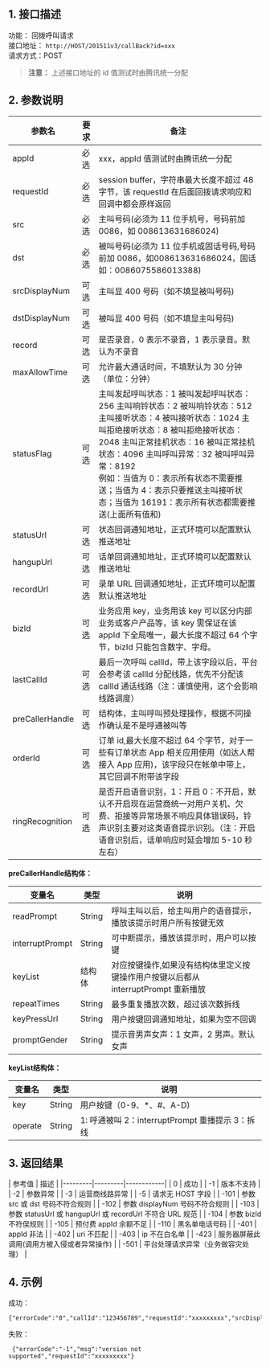## 1. 接口描述

功能： 回拨呼叫请求    
接口地址： `http://HOST/201511v3/callBack?id=xxx`  
请求方式：POST  

>**注意：**
>上述接口地址的 id 值测试时由腾讯统一分配

## 2. 参数说明

| 参数名 | 要求 | 备注 | 
|---------|---------|------------|
| appId | 必选 | xxx，appId 值测试时由腾讯统一分配 | 
| requestId | 必选 | session buffer，字符串最大长度不超过 48 字节，该 requestId 在后面回拨请求响应和回调中都会原样返回 | 
| src | 必选 | 主叫号码(必须为 11 位手机号，号码前加 0086，如 008613631686024) | 
| dst | 必选 | 被叫号码(必须为 11 位手机或固话号码,号码前加 0086，如008613631686024，固话如：0086075586013388) | 
| srcDisplayNum | 可选 | 主叫显 400 号码（如不填显被叫号码) | 
| dstDisplayNum | 可选 | 被叫显 400 号码（如不填显主叫号码) | 
| record | 可选 | 是否录音，0 表示不录音，1 表示录音。默认为不录音 | 
| maxAllowTime | 可选 | 允许最大通话时间，不填默认为 30 分钟（单位：分钟） | 
| statusFlag | 可选 | 主叫发起呼叫状态：1  被叫发起呼叫状态：256 主叫响铃状态：2   被叫响铃状态：512 主叫接听状态：4          被叫接听状态：1024 主叫拒绝接听状态：8  被叫拒绝接听状态：2048 主叫正常挂机状态：16   被叫正常挂机状态：4096 主叫呼叫异常：32          被叫呼叫异常：8192 <br/>例如：当值为 0：表示所有状态不需要推送；当值为 4：表示只要推送主叫接听状态；当值为 16191：表示所有状态都需要推送(上面所有值和) | 
| statusUrl | 可选 | 状态回调通知地址，正式环境可以配置默认推送地址 | 
| hangupUrl | 可选 | 话单回调通知地址，正式环境可以配置默认推送地址 | 
| recordUrl | 可选 | 录单 URL 回调通知地址，正式环境可以配置默认推送地址 | 
| bizId | 可选 | 业务应用 key，业务用该 key 可以区分内部业务或客户产品等，该 key 需保证在该 appId 下全局唯一，最大长度不超过 64 个字节，bizId 只能包含数字、字母。 | 
| lastCallId | 可选 | 最后一次呼叫 callId，带上该字段以后，平台会参考该 callId 分配线路，优先不分配该 callId 通话线路（注：谨慎使用，这个会影响线路调度） | 
| preCallerHandle | 可选 | 结构体，主叫呼叫预处理操作，根据不同操作确认是不是呼通被叫等 | 
| orderId | 可选 | 订单 id,最大长度不超过 64 个字节，对于一些有订单状态 App 相关应用使用（如达人帮接入 App 应用)，该字段只在帐单中带上，其它回调不附带该字段 | 
| ringRecognition | 可选 | 是否开启语音识别，1：开启 0：不开启，默认不开启现在运营商统一对用户关机、欠费、拒接等异常场景不响应具体错误码，铃声识别主要对这类语音提示识别。（注：开启语音识别后，话单响应时延会增加 5-10 秒左右） | 


**preCallerHandle结构体：**

| 变量名 | 类型 | 说明 | 
|---------|---------|------------|
| readPrompt | String | 呼叫主叫以后，给主叫用户的语音提示，播放该提示时用户所有按键无效 | 
| interruptPrompt | String | 可中断提示，播放该提示时，用户可以按键 | 
| keyList | 结构体 | 对应按键操作,如果没有结构体里定义按键操作用户按键以后都从 interruptPrompt 重新播放 | 
| repeatTimes | String | 最多重复播放次数，超过该次数拆线 | 
| keyPressUrl | String | 用户按键回调通知地址，如果为空不回调 | 
| promptGender | String | 提示音男声女声：1 女声，2 男声。默认女声 | 

**keyList结构体：**

| 变量名 | 类型 | 说明 | 
|---------|---------|------------|
| key | String | 用户按键（0-9、*、#、A-D) | 
| operate | String | 1: 呼通被叫 2：interruptPrompt 重播提示 3：拆线 | 


## 3. 返回结果
| 参考值 | 描述 | 
|---------|---------|------------|
| 0 | 成功 | 
| -1 | 版本不支持 | 
| -2 | 参数异常 | 
| -3 | 运营商线路异常 | 
| -5 | 请求无 HOST 字段 | 
| -101 | 参数 src 或 dst 号码不符合规则 | 
| -102 | 参数 displayNum 号码不符合规则 | 
| -103 | 参数 statusUrl 或 hangupUrl 或 recordUrl 不符合 URL 规范 | 
| -104  | 参数 bizId 不符俣规则 | 
| -105 | 预付费 appId 余额不足 | 
| -110 | 黑名单电话号码 | 
| -401 | appId 非法 | 
| -402 | uri 不匹配 | 
| -403 | ip 不在白名单 | 
| -423 | 服务器屏蔽此调用(调用方被入侵或者异常操作) | 
| -501 | 平台处理请求异常（业务做容灾处理） | 


## 4. 示例

成功： 
```
{"errorCode":"0","callId":"123456789","requestId":"xxxxxxxxx","srcDisplayNum":"4001360123","dstDisplayNum":"4001236789"}
```


失败： 
```
 {"errorCode":"-1","msg":"version not supported","requestId":"xxxxxxxxx"}
```

   

